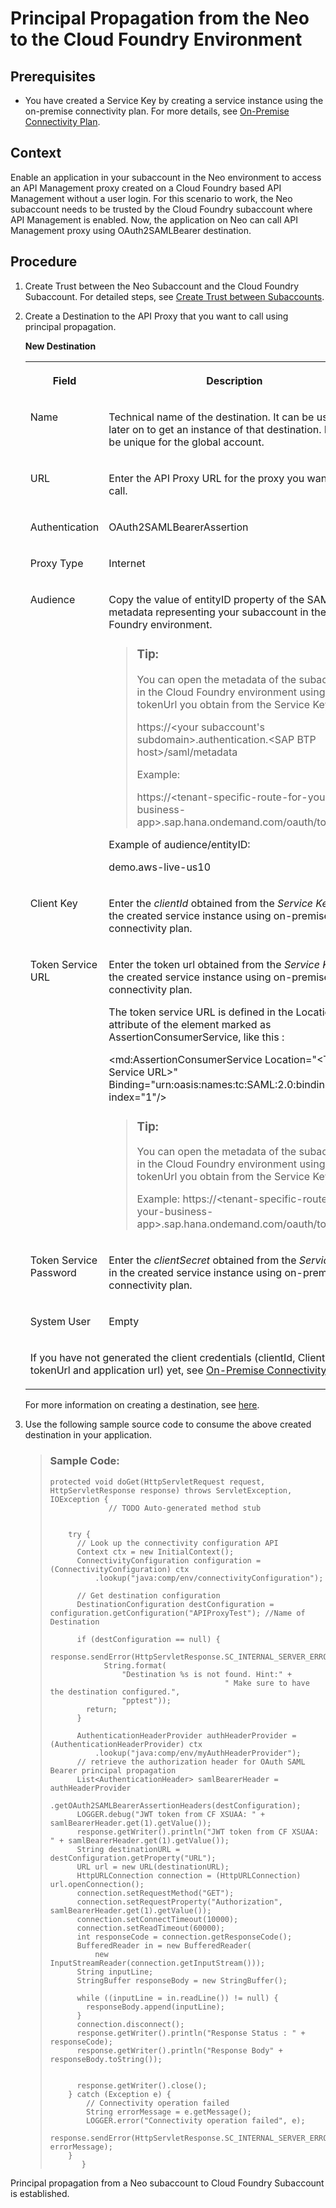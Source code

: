 <!-- loioda0e97bfd821428184159e124123e99c -->

# Principal Propagation from the Neo to the Cloud Foundry Environment



<a name="loioda0e97bfd821428184159e124123e99c__section_mst_zgf_llb"/>

## Prerequisites

-   You have created a Service Key by creating a service instance using the on-premise connectivity plan. For more details, see [On-Premise Connectivity Plan](../on-premise-connectivity-plan-2fc7a5b.md).



<a name="loioda0e97bfd821428184159e124123e99c__section_knq_4hq_hlb"/>

## Context

Enable an application in your subaccount in the Neo environment to access an API Management proxy created on a Cloud Foundry based API Management without a user login. For this scenario to work, the Neo subaccount needs to be trusted by the Cloud Foundry subaccount where API Management is enabled. Now, the application on Neo can call API Management proxy using OAuth2SAMLBearer destination.



<a name="loioda0e97bfd821428184159e124123e99c__section_vqw_phq_hlb"/>

## Procedure

1.  Create Trust between the Neo Subaccount and the Cloud Foundry Subaccount. For detailed steps, see [Create Trust between Subaccounts](https://help.sap.com/viewer/65de2977205c403bbc107264b8eccf4b/Cloud/en-US/6e194f8e919a40bab7e39cd992677cb7.html#loio561b0623e9a34a1c9bfc20efa1e773c5).
2.  Create a Destination to the API Proxy that you want to call using principal propagation.

    **New Destination**


    <table>
    <tr>
    <th valign="top">

    Field


    
    </th>
    <th valign="top">

    Description


    
    </th>
    </tr>
    <tr>
    <td valign="top">
    
    Name


    
    </td>
    <td valign="top">
    
    Technical name of the destination. It can be used later on to get an instance of that destination. It must be unique for the global account.


    
    </td>
    </tr>
    <tr>
    <td valign="top">
    
    URL


    
    </td>
    <td valign="top">
    
    Enter the API Proxy URL for the proxy you want to call.


    
    </td>
    </tr>
    <tr>
    <td valign="top">
    
    Authentication


    
    </td>
    <td valign="top">
    
    OAuth2SAMLBearerAssertion


    
    </td>
    </tr>
    <tr>
    <td valign="top">
    
    Proxy Type


    
    </td>
    <td valign="top">
    
    Internet


    
    </td>
    </tr>
    <tr>
    <td valign="top">
    
    Audience


    
    </td>
    <td valign="top">
    
    Copy the value of entityID property of the SAML 2.0 metadata representing your subaccount in the Cloud Foundry environment.

    > ### Tip:  
    > You can open the metadata of the subaccount in the Cloud Foundry environment using the tokenUrl you obtain from the Service Key:
    > 
    > https://<your subaccount's subdomain\>.authentication.<SAP BTP host\>/saml/metadata
    > 
    > Example:
    > 
    > https://<tenant-specific-route-for-your-business-app\>.sap.hana.ondemand.com/oauth/token

    Example of audience/entityID:

    demo.aws-live-us10


    
    </td>
    </tr>
    <tr>
    <td valign="top">
    
    Client Key


    
    </td>
    <td valign="top">
    
    Enter the *clientId* obtained from the *Service Key* in the created service instance using on-premise connectivity plan.


    
    </td>
    </tr>
    <tr>
    <td valign="top">
    
    Token Service URL


    
    </td>
    <td valign="top">
    
    Enter the token url obtained from the *Service Key* in the created service instance using on-premise connectivity plan.

    The token service URL is defined in the Location attribute of the element marked as AssertionConsumerService, like this :

    <md:AssertionConsumerService Location="<Token Service URL\>" Binding="urn:oasis:names:tc:SAML:2.0:bindings:URI" index="1"/\>

    > ### Tip:  
    > You can open the metadata of the subaccount in the Cloud Foundry environment using the tokenUrl you obtain from the Service Key:
    > 
    > Example: https://<tenant-specific-route-for-your-business-app\>.sap.hana.ondemand.com/oauth/token


    
    </td>
    </tr>
    <tr>
    <td valign="top">
    
    Token Service Password


    
    </td>
    <td valign="top">
    
    Enter the *clientSecret* obtained from the *Service Key* in the created service instance using on-premise connectivity plan.


    
    </td>
    </tr>
    <tr>
    <td valign="top">
    
    System User


    
    </td>
    <td valign="top">
    
    Empty


    
    </td>
    </tr>
    <tr>
    <td valign="top" colspan="2">
    
    If you have not generated the client credentials \(clientId, ClientSecret, tokenUrl and application url\) yet, see [On-Premise Connectivity Plan](../on-premise-connectivity-plan-2fc7a5b.md)


    
    </td>
    </tr>
    </table>
    
    For more information on creating a destination, see [here](https://help.sap.com/viewer/65de2977205c403bbc107264b8eccf4b/Cloud/en-US/6e194f8e919a40bab7e39cd992677cb7.html#loioa4025821716e443a9091c2fa180415ab).

3.  Use the following sample source code to consume the above created destination in your application.

    > ### Sample Code:  
    > ```
    > protected void doGet(HttpServletRequest request, HttpServletResponse response) throws ServletException, IOException {
    >              // TODO Auto-generated method stub
    > 
    > 
    >     try {   
    >       // Look up the connectivity configuration API
    >       Context ctx = new InitialContext();
    >       ConnectivityConfiguration configuration = (ConnectivityConfiguration) ctx
    >           .lookup("java:comp/env/connectivityConfiguration");
    > 
    >       // Get destination configuration
    >       DestinationConfiguration destConfiguration = configuration.getConfiguration("APIProxyTest"); //Name of Destination
    > 
    >       if (destConfiguration == null) {
    >         response.sendError(HttpServletResponse.SC_INTERNAL_SERVER_ERROR,
    >             String.format(
    >                 "Destination %s is not found. Hint:" +
    >                                        " Make sure to have the destination configured.",
    >                 "pptest"));
    >         return;
    >       }
    >       
    >       AuthenticationHeaderProvider authHeaderProvider = (AuthenticationHeaderProvider) ctx
    >           .lookup("java:comp/env/myAuthHeaderProvider");
    >       // retrieve the authorization header for OAuth SAML Bearer principal propagation
    >       List<AuthenticationHeader> samlBearerHeader = authHeaderProvider
    >           .getOAuth2SAMLBearerAssertionHeaders(destConfiguration);
    >       LOGGER.debug("JWT token from CF XSUAA: " + samlBearerHeader.get(1).getValue());
    >       response.getWriter().println("JWT token from CF XSUAA: " + samlBearerHeader.get(1).getValue());
    >       String destinationURL = destConfiguration.getProperty("URL");
    >       URL url = new URL(destinationURL);
    >       HttpURLConnection connection = (HttpURLConnection) url.openConnection();
    >       connection.setRequestMethod("GET");
    >       connection.setRequestProperty("Authorization", samlBearerHeader.get(1).getValue());
    >       connection.setConnectTimeout(10000);
    >       connection.setReadTimeout(60000);
    >       int responseCode = connection.getResponseCode();
    >       BufferedReader in = new BufferedReader(
    >           new InputStreamReader(connection.getInputStream()));
    >       String inputLine;
    >       StringBuffer responseBody = new StringBuffer();
    > 
    >       while ((inputLine = in.readLine()) != null) {
    >         responseBody.append(inputLine);
    >       }
    >       connection.disconnect();
    >       response.getWriter().println("Response Status : " + responseCode);
    >       response.getWriter().println("Response Body" + responseBody.toString());
    >       
    >       
    >       response.getWriter().close();
    >     } catch (Exception e) {
    >         // Connectivity operation failed
    >         String errorMessage = e.getMessage();
    >         LOGGER.error("Connectivity operation failed", e);
    >         response.sendError(HttpServletResponse.SC_INTERNAL_SERVER_ERROR, errorMessage);
    >     }
    >        }
    > 
    > ```


Principal propagation from a Neo subaccount to Cloud Foundry Subaccount is established.

